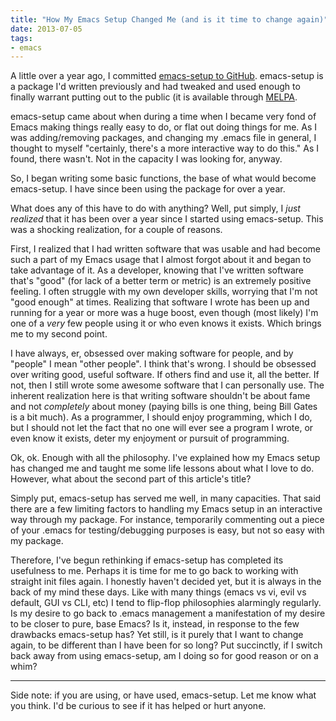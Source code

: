 ```yaml
---
title: "How My Emacs Setup Changed Me (and is it time to change again)"
date: 2013-07-05
tags: 
- emacs
---
```

A little over a year ago, I committed [emacs-setup to GitHub](https://github.com/echosa/emacs-setup). emacs-setup is a package I'd written previously and had tweaked and used enough to finally warrant putting out to the public (it is available through [MELPA](http://melpa.milkbox.net).
<!-- more -->
emacs-setup came about when during a time when I became very fond of Emacs making things really easy to do, or flat out doing things for me. As I was adding/removing packages, and changing my .emacs file in general, I thought to myself "certainly, there's a more interactive way to do this." As I found, there wasn't. Not in the capacity I was looking for, anyway.

So, I began writing some basic functions, the base of what would become emacs-setup. I have since been using the package for over a year.

What does any of this have to do with anything? Well, put simply, I *just realized* that it has been over a year since I started using emacs-setup. This was a shocking realization, for a couple of reasons.

First, I realized that I had written software that was usable and had become such a part of my Emacs usage that I almost forgot about it and began to take advantage of it. As a developer, knowing that I've written software that's "good" (for lack of a better term or metric) is an extremely positive feeling. I often struggle with my own developer skills, worrying that I'm not "good enough" at times. Realizing that software I wrote has been up and running for a year or more was a huge boost, even though (most likely) I'm one of a *very* few people using it or who even knows it exists. Which brings me to my second point.

I have always, er, obsessed over making software for people, and by "people" I mean "other people". I think that's wrong. I should be obsessed over writing good, useful software. If others find and use it, all the better. If not, then I still wrote some awesome software that I can personally use. The inherent realization here is that writing software shouldn't be about fame and not *completely* about money (paying bills is one thing, being Bill Gates is a bit much). As a programmer, I should enjoy programming, which I do, but I should not let the fact that no one will ever see a program I wrote, or even know it exists, deter my enjoyment or pursuit of programming.

Ok, ok. Enough with all the philosophy. I've explained how my Emacs setup has changed me and taught me some life lessons about what I love to do. However, what about the second part of this article's title?

Simply put, emacs-setup has served me well, in many capacities. That said there are a few limiting factors to handling my Emacs setup in an interactive way through my package. For instance, temporarily commenting out a piece of your .emacs for testing/debugging purposes is easy, but not so easy with my package.

Therefore, I've begun rethinking if emacs-setup has completed its usefulness to me. Perhaps it is time for me to go back to working with straight init files again. I honestly haven't decided yet, but it is always in the back of my mind these days. Like with many things (emacs vs vi, evil vs default, GUI vs CLI, etc) I tend to flip-flop philosophies alarmingly regularly. Is my desire to go back to .emacs management a manifestation of my desire to be closer to pure, base Emacs? Is it, instead, in response to the few drawbacks emacs-setup has? Yet still, is it purely that I want to change again, to be different than I have been for so long? Put succinctly, if I switch back away from using emacs-setup, am I doing so for good reason or on a whim?
<hr />
Side note: if you are using, or have used, emacs-setup. Let me know what you think. I'd be curious to see if it has helped or hurt anyone.
